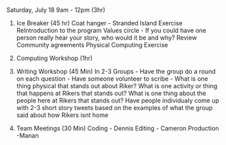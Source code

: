 
Saturday, July 18 9am - 12pm (3hr)

1. Ice Breaker (45 hr)
Coat hanger - Stranded Island Exercise 
ReIntroduction to the program
Values circle - If you could have one person really hear your story, who would it be and why? 
Review Community agreements
Physical Computing Exercise 

2. Computing Workshop (1hr)

3. Writing Workshop (45 Min)
In 2-3 Groups - Have the group do a round on each question - Have someone volunteer to scribe - 
What is one thing physical that stands out about Riker? 
What is one activity or thing that happens at Rikers that stands out? 
What is one thing about the people here at Rikers that stands out? 
Have people individualy come up with 2-3 short story tweets based on the examples of what the group said about how Rikers isnt home

4. Team Meetings (30 Min) 
Coding - Dennis
Editing - Cameron 
Production -Manan 
